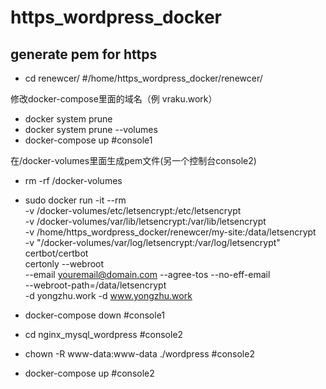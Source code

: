 # https_wordpress_docker

## generate pem for https
* cd renewcer/  #/home/https_wordpress_docker/renewcer/

修改docker-compose里面的域名（例 vraku.work）
* docker system prune
* docker system prune --volumes
* docker-compose up #console1

在/docker-volumes里面生成pem文件(另一个控制台console2)
* rm -rf /docker-volumes 
* sudo docker run -it --rm \
-v /docker-volumes/etc/letsencrypt:/etc/letsencrypt \
-v /docker-volumes/var/lib/letsencrypt:/var/lib/letsencrypt \
-v /home/https_wordpress_docker/renewcer/my-site:/data/letsencrypt \
-v "/docker-volumes/var/log/letsencrypt:/var/log/letsencrypt" \
certbot/certbot \
certonly --webroot \
--email youremail@domain.com --agree-tos --no-eff-email \
--webroot-path=/data/letsencrypt \
-d yongzhu.work -d www.yongzhu.work


* docker-compose down #console1
* cd nginx_mysql_wordpress #console2
* chown -R www-data:www-data  ./wordpress  #console2
* docker-compose up #console2
